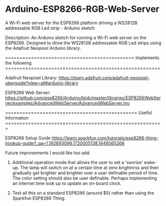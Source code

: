 # Arduino-ESP8266-RGB-Web-Server
A Wi-Fi web server for the ESP8266 platform driving a WS2812B addressable RGB Led strip - Arduino sketch

Description:
An Arduino sketch for running a Wi-Fi web server on the ESP8266. Designed to drive the WS2812B addressable RGB Led strips using the Adafruit Neopixel Arduino library.

=============================================     Implements the following    ======================================================

Adafruit Neopixel Library:
https://learn.adafruit.com/adafruit-neopixel-uberguide?view=all#arduino-library


ESP8266 Web Server:
https://github.com/esp8266/Arduino/blob/master/libraries/ESP8266WebServer/examples/AdvancedWebServer/AdvancedWebServer.ino


==============================================        Useful Information       =======================================================

ESP8266 Setup Guide
https://learn.sparkfun.com/tutorials/esp8266-thing-hookup-guide?_ga=1.192693098.1720005138.1446065268

Future improvements I would like too add.

1) Additional operation mode that allows the user to set a 'sunrise' wake-up. The lamp will switch on at a certain time at zero brightnrss and then gradually get brighter and brighter over a user definable period of time. The color setting should also be user definable. Perhaps implementing an internet time look up to update an on-board clock.

2) Test all this on a standard ESP8266 (around $5) rather than using the Sparkfun ESP8266 Thing.
